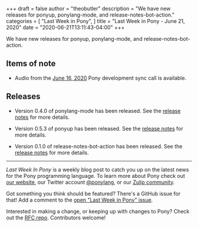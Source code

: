 +++
draft = false
author = "theobutler"
description = "We have new releases for ponyup, ponylang-mode, and release-notes-bot-action."
categories = [
    "Last Week in Pony",
]
title = "Last Week in Pony - June 21, 2020"
date = "2020-06-21T13:11:43-04:00"
+++

We have new releases for ponyup, ponylang-mode, and release-notes-bot-action.

<!--more-->


## Items of note

- Audio from the [June 16, 2020](https://sync-recordings.ponylang.io/r/2020_06_16.m4a) Pony development sync call is available.

## Releases

- Version 0.4.0 of ponylang-mode has been released. See the [release notes](https://github.com/ponylang/ponylang-mode/releases/tag/0.4.0) for more details.

- Version 0.5.3 of ponyup has been released. See the [release notes](https://github.com/ponylang/ponyup/releases/tag/0.5.3) for more details.

- Version 0.1.0 of release-notes-bot-action has been released. See the [release notes](https://github.com/ponylang/release-notes-bot-action/releases/tag/0.1.0) for more details.

___

_Last Week In Pony_ is a weekly blog post to catch you up on the latest news for the Pony programming language. To learn more about Pony check out [our website](https://ponylang.io), our Twitter account [@ponylang](https://twitter.com/ponylang), or our [Zulip community](https://ponylang.zulipchat.com).

Got something you think should be featured? There's a GitHub issue for that! Add a comment to the [open "Last Week in Pony" issue](https://github.com/ponylang/ponylang.github.io/issues?q=is%3Aissue+is%3Aopen+label%3Alast-week-in-pony).

Interested in making a change, or keeping up with changes to Pony? Check out the [RFC repo](https://github.com/ponylang/rfcs). Contributors welcome!
